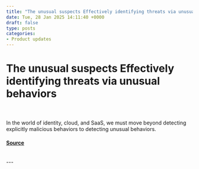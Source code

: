 ```yaml
---
title: "The unusual suspects Effectively identifying threats via unusual behaviors"
date: Tue, 28 Jan 2025 14:11:40 +0000
draft: false
type: posts
categories: 
- Product updates
---
```

# The unusual suspects Effectively identifying threats via unusual behaviors

<br/>

<br/>
In the world of identity, cloud, and SaaS, we must move beyond detecting explicitly malicious behaviors to detecting unusual behaviors.

#### [Source](https://redcanary.com/blog/product-updates/ai-agents-unusual-behaviors/)

<br/>
---
